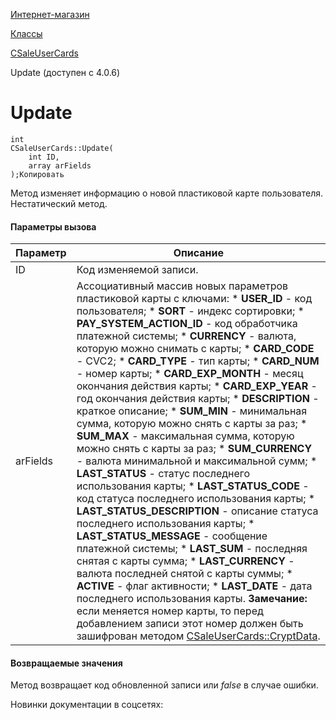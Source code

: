 [Интернет-магазин](/api_help/sale/index.php)

[Классы](/api_help/sale/classes/index.php)

[CSaleUserCards](/api_help/sale/classes/csaleusercards/index.php)

Update (доступен с 4.0.6)

Update
======

```
int
CSaleUserCards::Update(
	int ID,
	array arFields
);Копировать
```

Метод изменяет информацию о новой пластиковой карте пользователя. Нестатический метод.

#### Параметры вызова

| Параметр | Описание |
| --- | --- |
| ID | Код изменяемой записи. |
| arFields | Ассоциативный массив новых параметров пластиковой карты с ключами:  * **USER\_ID** - код пользователя; * **SORT** - индекс сортировки; * **PAY\_SYSTEM\_ACTION\_ID** - код обработчика платежной системы; * **CURRENCY** - валюта, которую можно снимать с карты; * **CARD\_CODE** - CVC2; * **CARD\_TYPE** - тип карты; * **CARD\_NUM** - номер карты; * **CARD\_EXP\_MONTH** - месяц окончания действия карты; * **CARD\_EXP\_YEAR** - год окончания действия карты; * **DESCRIPTION** - краткое описание; * **SUM\_MIN** - минимальная сумма, которую можно снять с карты за раз; * **SUM\_MAX** - максимальная сумма, которую можно снять с карты за раз; * **SUM\_CURRENCY** - валюта минимальной и максимальной сумм; * **LAST\_STATUS** - статус последнего использования карты; * **LAST\_STATUS\_CODE** - код статуса последнего использования карты; * **LAST\_STATUS\_DESCRIPTION** - описание статуса последнего использования карты; * **LAST\_STATUS\_MESSAGE** - сообщение платежной системы; * **LAST\_SUM** - последняя снятая с карты сумма; * **LAST\_CURRENCY** - валюта последней снятой с карты суммы; * **ACTIVE** - флаг активности; * **LAST\_DATE** - дата последнего использования карты.     **Замечание:** если меняется номер карты, то перед добавлением записи этот номер должен быть зашифрован методом [CSaleUserCards::CryptData](/api_help/sale/classes/csaleusercards/csaleusercards.cryptdata.php). |

#### Возвращаемые значения

Метод возвращает код обновленной записи или *false* в случае ошибки.

Новинки документации в соцсетях: